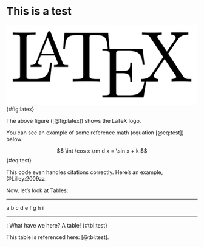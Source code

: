 This is a test
==============



![The LaTeX logo](test.png){#fig:latex}



The above figure ([@fig:latex]) shows the LaTeX logo.

You can see an example of some reference math (equation [@eq:test])
below.


$$
	\int \cos x \rm d x = \sin x + k
$$ {#eq:test}


This code even handles citations correctly. Here’s an example,
@Lilley:2009zz.

Now, let’s look at Tables:


  --- --- ---
   a   b   c
   d   e   f
   g   h   i
  --- --- ---



: What have we here? A table! {#tbl:test}


This table is referenced here: [@tbl:test].
